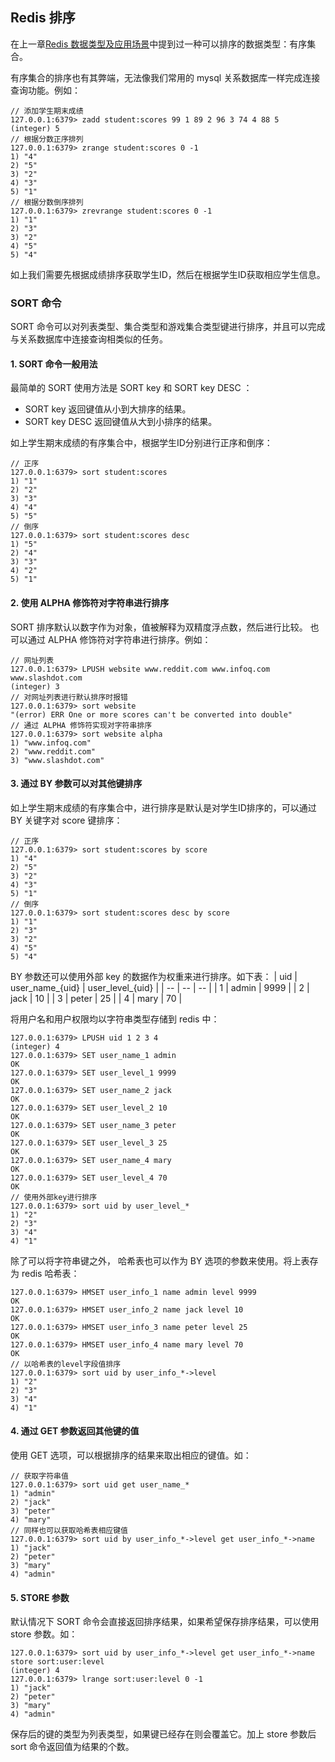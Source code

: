 ## Redis 排序

在上一章[Redis 数据类型及应用场景](https://github.com/Whale-Design/tech-blog/tree/master/Lips-gp/2019-11-24)中提到过一种可以排序的数据类型：有序集合。

有序集合的排序也有其弊端，无法像我们常用的 mysql 关系数据库一样完成连接查询功能。例如：
```
// 添加学生期末成绩
127.0.0.1:6379> zadd student:scores 99 1 89 2 96 3 74 4 88 5
(integer) 5
// 根据分数正序排列
127.0.0.1:6379> zrange student:scores 0 -1
1) "4"
2) "5"
3) "2"
4) "3"
5) "1"
// 根据分数倒序排列
127.0.0.1:6379> zrevrange student:scores 0 -1
1) "1"
2) "3"
3) "2"
4) "5"
5) "4"
```
如上我们需要先根据成绩排序获取学生ID，然后在根据学生ID获取相应学生信息。

### SORT 命令
SORT 命令可以对列表类型、集合类型和游戏集合类型键进行排序，并且可以完成与关系数据库中连接查询相类似的任务。

#### 1. SORT 命令一般用法
最简单的 SORT 使用方法是 SORT key 和 SORT key DESC ：
* SORT key 返回键值从小到大排序的结果。
* SORT key DESC 返回键值从大到小排序的结果。

如上学生期末成绩的有序集合中，根据学生ID分别进行正序和倒序：
```
// 正序
127.0.0.1:6379> sort student:scores
1) "1"
2) "2"
3) "3"
4) "4"
5) "5"
// 倒序
127.0.0.1:6379> sort student:scores desc
1) "5"
2) "4"
3) "3"
4) "2"
5) "1"
```

#### 2. 使用 ALPHA 修饰符对字符串进行排序
SORT 排序默认以数字作为对象，值被解释为双精度浮点数，然后进行比较。 也可以通过 ALPHA 修饰符对字符串进行排序。例如：
```
// 网址列表
127.0.0.1:6379> LPUSH website www.reddit.com www.infoq.com www.slashdot.com
(integer) 3
// 对网址列表进行默认排序时报错
127.0.0.1:6379> sort website
"(error) ERR One or more scores can't be converted into double"
// 通过 ALPHA 修饰符实现对字符串排序
127.0.0.1:6379> sort website alpha
1) "www.infoq.com"
2) "www.reddit.com"
3) "www.slashdot.com"
```

#### 3. 通过 BY 参数可以对其他键排序
如上学生期末成绩的有序集合中，进行排序是默认是对学生ID排序的，可以通过 BY 关键字对 score 键排序：
```
// 正序
127.0.0.1:6379> sort student:scores by score
1) "4"
2) "5"
3) "2"
4) "3"
5) "1"
// 倒序
127.0.0.1:6379> sort student:scores desc by score
1) "1"
2) "3"
3) "2"
4) "5"
5) "4"
```

BY 参数还可以使用外部 key 的数据作为权重来进行排序。如下表：
| uid | user_name_{uid} | user_level_{uid} |
| -- | -- | -- |
| 1	| admin | 9999 |
| 2 | jack | 10 |
| 3 | peter	| 25 |
| 4 | mary | 70 |

将用户名和用户权限均以字符串类型存储到 redis 中：
```
127.0.0.1:6379> LPUSH uid 1 2 3 4
(integer) 4
127.0.0.1:6379> SET user_name_1 admin
OK
127.0.0.1:6379> SET user_level_1 9999
OK
127.0.0.1:6379> SET user_name_2 jack
OK
127.0.0.1:6379> SET user_level_2 10
OK
127.0.0.1:6379> SET user_name_3 peter
OK
127.0.0.1:6379> SET user_level_3 25
OK
127.0.0.1:6379> SET user_name_4 mary
OK
127.0.0.1:6379> SET user_level_4 70
OK
// 使用外部key进行排序
127.0.0.1:6379> sort uid by user_level_*
1) "2"
2) "3"
3) "4"
4) "1"
```

除了可以将字符串键之外， 哈希表也可以作为 BY 选项的参数来使用。将上表存为 redis 哈希表：
```
127.0.0.1:6379> HMSET user_info_1 name admin level 9999
OK
127.0.0.1:6379> HMSET user_info_2 name jack level 10
OK
127.0.0.1:6379> HMSET user_info_3 name peter level 25
OK
127.0.0.1:6379> HMSET user_info_4 name mary level 70
OK
// 以哈希表的level字段值排序
127.0.0.1:6379> sort uid by user_info_*->level
1) "2"
2) "3"
3) "4"
4) "1"
```

#### 4. 通过 GET 参数返回其他键的值
使用 GET 选项，可以根据排序的结果来取出相应的键值。如：
```
// 获取字符串值
127.0.0.1:6379> sort uid get user_name_*
1) "admin"
2) "jack"
3) "peter"
4) "mary"
// 同样也可以获取哈希表相应键值
127.0.0.1:6379> sort uid by user_info_*->level get user_info_*->name
1) "jack"
2) "peter"
3) "mary"
4) "admin"
```

#### 5. STORE 参数
默认情况下 SORT 命令会直接返回排序结果，如果希望保存排序结果，可以使用 store 参数。如：
```
127.0.0.1:6379> sort uid by user_info_*->level get user_info_*->name store sort:user:level
(integer) 4
127.0.0.1:6379> lrange sort:user:level 0 -1
1) "jack"
2) "peter"
3) "mary"
4) "admin"
```
保存后的键的类型为列表类型，如果键已经存在则会覆盖它。加上 store 参数后 sort 命令返回值为结果的个数。